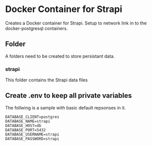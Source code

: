 # Docker Container for Strapi

Creates a Docker container for Strapi. Setup to network link in to the docker-postgresql containers.

## Folder

A folders need to be created to store persistant data.

### strapi

This folder contains the Strapi data files

## Create .env to keep all private variables

The follwing is a sample with basic default repsonses in it.

```.env
DATABASE_CLIENT=postgres
DATABASE_NAME=strapi
DATABASE_HOST=db
DATABASE_PORT=5432
DATABASE_USERNAME=strapi
DATABASE_PASSWORD=strapi
```
